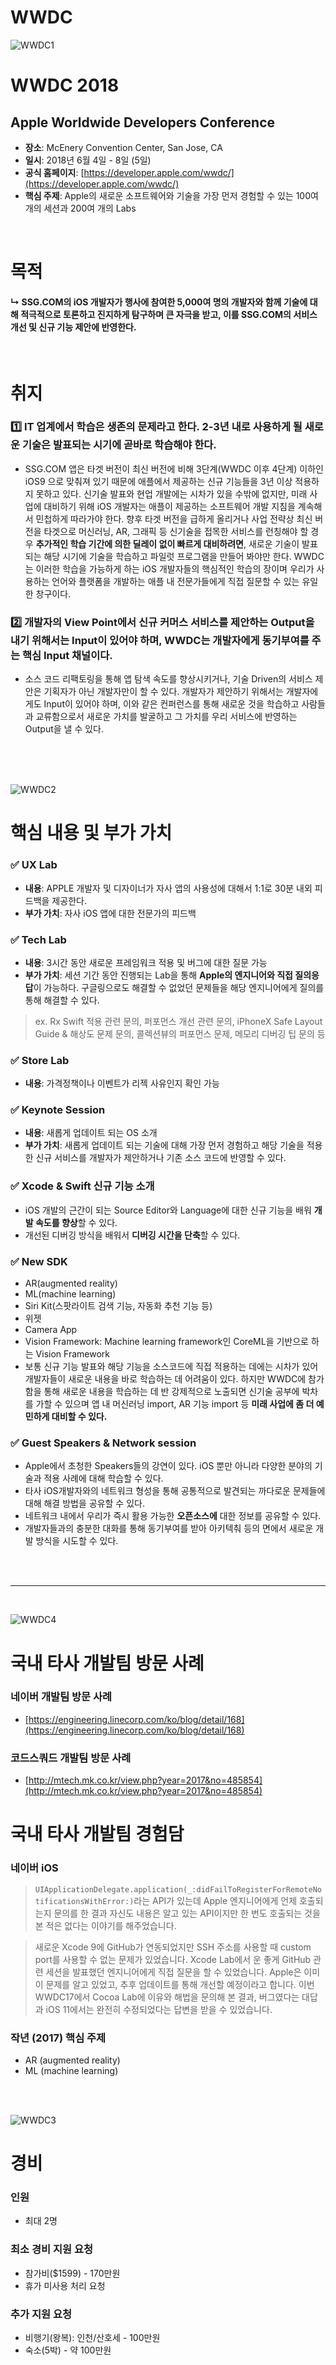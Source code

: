 # WWDC

![WWDC1](https://github.com/younari/WWDC/blob/master/W1.jpg)

# WWDC 2018
## Apple Worldwide Developers Conference

- **장소**: McEnery Convention Center, San Jose, CA
- **일시**: 2018년 6월 4일 - 8일 (5일)
- **공식 홈페이지**: [https://developer.apple.com/wwdc/](https://developer.apple.com/wwdc/)
- **핵심 주제**: Apple의 새로운 소프트웨어와 기술을 가장 먼저 경험할 수 있는 100여 개의 세션과 200여 개의 Labs

<br>

# 목적
#### ↳ SSG.COM의 iOS 개발자가 행사에 참여한 5,000여 명의 개발자와 함께 기술에 대해 적극적으로 토론하고 진지하게 탐구하며 큰 자극을 받고, 이를 SSG.COM의 서비스 개선 및 신규 기능 제안에 반영한다.

<br>

# 취지
### 1️⃣ IT 업계에서 학습은 생존의 문제라고 한다. 2-3년 내로 사용하게 될 새로운 기술은 발표되는 시기에 곧바로 학습해야 한다.
- SSG.COM 앱은 타겟 버전이 최신 버전에 비해 3단계(WWDC 이후 4단계) 이하인 iOS9 으로 맞춰져 있기 때문에 애플에서 제공하는 신규 기능들을 3년 이상 적용하지 못하고 있다. 신기술 발표와 현업 개발에는 시차가 있을 수밖에 없지만, 미래 사업에 대비하기 위해 iOS 개발자는 애플이 제공하는 소프트웨어 개발 지침을 계속해서 민첩하게 따라가야 한다. 향후 타겟 버전을 급하게 올리거나 사업 전략상 최신 버전을 타겟으로 머신러닝, AR, 그래픽 등 신기술을 접목한 서비스를 런칭해야 할 경우 **추가적인 학습 기간에 의한 딜레이 없이 빠르게 대비하려면**, 새로운 기술이 발표되는 해당 시기에 기술을 학습하고 파일럿 프로그램을 만들어 봐야만 한다. WWDC는 이러한 학습을 가능하게 하는 iOS 개발자들의 핵심적인 학습의 장이며 우리가 사용하는 언어와 플랫폼을 개발하는 애플 내 전문가들에게 직접 질문할 수 있는 유일한 창구이다.

### 2️⃣ 개발자의 View Point에서 신규 커머스 서비스를 제안하는 Output을 내기 위해서는 Input이 있어야 하며, WWDC는 개발자에게 동기부여를 주는 핵심 Input 채널이다.
- 소스 코드 리팩토링을 통해 앱 탐색 속도를 향상시키거나, 기술 Driven의 서비스 제안은 기획자가 아닌 개발자만이 할 수 있다. 개발자가 제안하기 위해서는 개발자에게도 Input이 있어야 하며, 이와 같은 컨퍼런스를 통해 새로운 것을 학습하고 사람들과 교류함으로서 새로운 가치를 발굴하고 그 가치를 우리 서비스에 반영하는 Output을 낼 수 있다. 

<br>
<br>
<br>


![WWDC2](https://github.com/younari/WWDC/blob/master/W4.jpg)



# 핵심 내용 및 부가 가치

### ✅ UX Lab
- **내용**: APPLE 개발자 및 디자이너가 자사 앱의 사용성에 대해서 1:1로 30분 내외 피드백을 제공한다.
- **부가 가치**: 자사 iOS 앱에 대한 전문가의 피드백

### ✅ Tech Lab
- **내용**: 3시간 동안 새로운 프레임워크 적용 및 버그에 대한 질문 가능
- **부가 가치**: 세션 기간 동안 진행되는 Lab을 통해 **Apple의 엔지니어와 직접 질의응답**이 가능하다. 구글링으로도 해결할 수 없었던 문제들을 해당 엔지니어에게 질의를 통해 해결할 수 있다.

> ex. Rx Swift 적용 관련 문의, 퍼포먼스 개선 관련 문의, iPhoneX Safe Layout Guide & 해상도 문제 문의, 콜렉션뷰의 퍼포먼스 문제, 메모리 디버깅 팁 문의 등

### ✅ Store Lab
- **내용**: 가격정책이나 이벤트가 리젝 사유인지 확인 가능

### ✅ Keynote Session
- **내용**: 새롭게 업데이트 되는 OS 소개
- **부가 가치**: 새롭게 업데이트 되는 기술에 대해 가장 먼저 경험하고 해당 기술을 적용한 신규 서비스를 개발자가 제안하거나 기존 소스 코드에 반영할 수 있다.

### ✅ Xcode & Swift 신규 기능 소개
- iOS 개발의 근간이 되는 Source Editor와 Language에 대한 신규 기능을 배워 **개발 속도를 향상**할 수 있다.
- 개선된 디버깅 방식을 배워서 **디버깅 시간을 단축**할 수 있다.

### ✅ New SDK 
- AR(augmented reality)
- ML(machine learning)
- Siri Kit(스팟라이트 검색 기능, 자동화 추천 기능 등)
- 위젯
- Camera App
- Vision Framework: Machine learning framework인 CoreML을 기반으로 하는 Vision Framework
- 보통 신규 기능 발표와 해당 기능을 소스코드에 직접 적용하는 데에는 시차가 있어 개발자들이 새로운 내용을 바로 학습하는 데 어려움이 있다. 하지만 WWDC에 참가함을 통해 새로운 내용을 학습하는 데 반 강제적으로 노출되면 신기술 공부에 박차를 가할 수 있으며 앱 내 머신러닝 import, AR 기능 import 등 **미래 사업에 좀 더 예민하게 대비할 수 있다.**


### ✅ Guest Speakers & Network session
- Apple에서 초청한 Speakers들의 강연이 있다. iOS 뿐만 아니라 다양한 분야의 기술과 적용 사례에 대해 학습할 수 있다.
- 타사 iOS개발자와의 네트워크 형성을 통해 공통적으로 발견되는 까다로운 문제들에 대해 해결 방법을 공유할 수 있다.
- 네트워크 내에서 우리가 즉시 활용 가능한 **오픈소스에** 대한 정보를 공유할 수 있다.
- 개발자들과의 충분한 대화를 통해 동기부여를 받아 아키텍춰 등의 면에서 새로운 개발 방식을 시도할 수 있다.




<br>
<br>
<hr>
<br>

![WWDC4](https://github.com/younari/WWDC/blob/master/W3.jpg)


# 국내 타사 개발팀 방문 사례

### 네이버 개발팀 방문 사례
- [https://engineering.linecorp.com/ko/blog/detail/168](https://engineering.linecorp.com/ko/blog/detail/168)

### 코드스쿼드 개발팀 방문 사례
- [http://mtech.mk.co.kr/view.php?year=2017&no=485854](http://mtech.mk.co.kr/view.php?year=2017&no=485854)


# 국내 타사 개발팀 경험담 
### 네이버 iOS

> `UIApplicationDelegate.application(_:didFailToRegisterForRemoteNotificationsWithError:)`라는 API가 있는데 Apple 엔지니어에게 언제 호출되는지 문의를 한 결과 자신도 내용은 알고 있는 API이지만 한 번도 호출되는 것을 본 적은 없다는 이야기를 해주었습니다.

> 새로운 Xcode 9에 GitHub가 연동되었지만 SSH 주소를 사용할 때 custom port를 사용할 수 없는 문제가 있었습니다. Xcode Lab에서 운 좋게 GitHub 관련 세션을 발표했던 엔지니어에게 직접 질문을 할 수 있었습니다. Apple은 이미 이 문제를 알고 있었고, 추후 업데이트를 통해 개선할 예정이라고 합니다. 이번 WWDC17에서 Cocoa Lab에 이유와 해법을 문의해 본 결과, 버그였다는 대답과 iOS 11에서는 완전히 수정되었다는 답변을 받을 수 있었습니다.

### 작년 (2017) 핵심 주제
- AR (augmented reality)
- ML (machine learning)


<br>
<br>

![WWDC3](https://github.com/younari/WWDC/blob/master/W2.jpg)


# 경비

### 인원
- 최대 2명

### 최소 경비 지원 요청
- 참가비($1599) - 170만원
- 휴가 미사용 처리 요청

### 추가 지원 요청
- 비행기(왕복): 인천/산호세 - 100만원
- 숙소(5박) - 약 100만원


